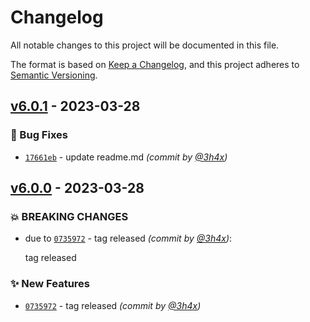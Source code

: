 # Changelog
All notable changes to this project will be documented in this file.

The format is based on [Keep a Changelog](https://keepachangelog.com/en/1.0.0/),
and this project adheres to [Semantic Versioning](https://semver.org/spec/v2.0.0.html).

## [v6.0.1] - 2023-03-28
### :bug: Bug Fixes
- [`17661eb`](https://github.com/t3rn/semantic-version/commit/17661ebeaea9360011a2d97f1ccb972a03498d9f) - update readme.md *(commit by [@3h4x](https://github.com/3h4x))*


## [v6.0.0] - 2023-03-28
### :boom: BREAKING CHANGES
- due to [`0735972`](https://github.com/3h4x/semantic-version/commit/0735972145d58f5a977a4cd041f7f67f3795457b) - tag released *(commit by [@3h4x](https://github.com/3h4x))*:

  tag released


### :sparkles: New Features
- [`0735972`](https://github.com/3h4x/semantic-version/commit/0735972145d58f5a977a4cd041f7f67f3795457b) - tag released *(commit by [@3h4x](https://github.com/3h4x))*


[v6.0.0]: https://github.com/3h4x/semantic-version/compare/v5.0.3...v6.0.0
[v6.0.1]: https://github.com/t3rn/semantic-version/compare/v6.0.0...v6.0.1